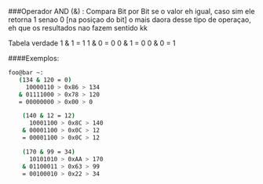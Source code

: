 ###Operador AND (&) :
Compara Bit por Bit se o valor eh igual, caso sim ele retorna 1 senao 0 [na posiçao do bit]
o mais daora desse tipo de operaçao, eh que os resultados nao fazem sentido kk

Tabela verdade
    1 & 1 = 1
    1 & 0 = 0
    0 & 1 = 0
    0 & 0 = 1
 
####Exemplos:
 ```bash
foo@bar ~:
    (134 & 120 = 0)
      10000110 > 0x86 > 134
    & 01111000 > 0x78 > 120
    = 00000000 > 0x00 > 0
```
```bash
    (140 & 12 = 12)
      10001100 > 0x8C > 140
    & 00001100 > 0x0C > 12
    = 00001100 > 0x0C > 12
```
```bash 
    (170 & 99 = 34)
      10101010 > 0xAA > 170
    & 01100011 > 0x63 > 99
    = 00100010 > 0x22 > 34
```